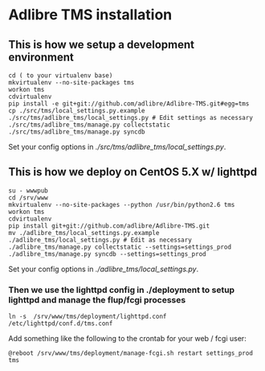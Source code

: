 # Adlibre TMS installation

## This is how we setup a development environment

    cd ( to your virtualenv base)
    mkvirtualenv --no-site-packages tms
    workon tms
    cdvirtualenv
    pip install -e git+git://github.com/adlibre/Adlibre-TMS.git#egg=tms
    cp ./src/tms/local_settings.py.example ./src/tms/adlibre_tms/local_settings.py # Edit settings as necessary
    ./src/tms/adlibre_tms/manage.py collectstatic
    ./src/tms/adlibre_tms/manage.py syncdb

Set your config options in _./src/tms/adlibre_tms/local_settings.py_.

## This is how we deploy on CentOS 5.X w/ lighttpd

    su - wwwpub
    cd /srv/www
    mkvirtualenv --no-site-packages --python /usr/bin/python2.6 tms
    workon tms
    cdvirtualenv
    pip install git+git://github.com/adlibre/Adlibre-TMS.git
    mv ./adlibre_tms/local_settings.py.example ./adlibre_tms/local_settings.py # Edit as necessary
    ./adlibre_tms/manage.py collectstatic --settings=settings_prod
    ./adlibre_tms/manage.py syncdb --settings=settings_prod

Set your config options in _./adlibre_tms/local_settings.py_.

### Then we use the lighttpd config in ./deployment to setup lighttpd and manage the flup/fcgi processes

    ln -s  /srv/www/tms/deployment/lighttpd.conf /etc/lighttpd/conf.d/tms.conf

Add something like the following to the crontab for your web / fcgi user:

    @reboot /srv/www/tms/deployment/manage-fcgi.sh restart settings_prod tms
